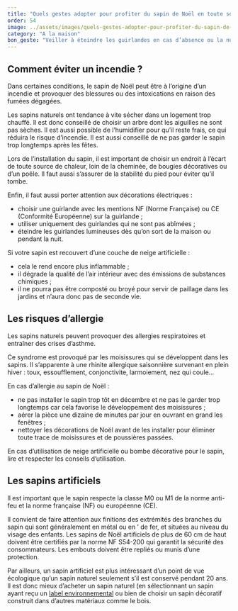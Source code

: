 ```yaml
---
title: "Quels gestes adopter pour profiter du sapin de Noël en toute sécurité à la maison ?"
order: 54
image: ../assets/images/quels-gestes-adopter-pour-profiter-du-sapin-de-noel-en-toute-securite-a-la-maison.jpg
category: "A la maison"
bon_geste: "Veiller à éteindre les guirlandes en cas d’absence ou la nuit pour éviter tout risque d’incendie (chaleur excessive des lampes, court-circuit…)."
---
```


## Comment éviter un incendie ?

Dans certaines conditions, le sapin de Noël peut être à l’origine d’un incendie et provoquer des blessures ou des intoxications en raison des fumées dégagées.

Les sapins naturels ont tendance à vite sécher dans un logement trop chauffé. Il est donc conseillé de choisir un arbre dont les aiguilles ne sont pas sèches. Il est aussi possible de l’humidifier pour qu’il reste frais, ce qui réduira le risque d’incendie. Il est aussi conseillé de ne pas garder le sapin trop longtemps après les fêtes.

Lors de l’installation du sapin, il est important de choisir un endroit à l’écart de toute source de chaleur, loin de la cheminée, de bougies décoratives ou d’un poêle. Il faut aussi s’assurer de la stabilité du pied pour éviter qu’il tombe.

Enfin, il faut aussi porter attention aux décorations électriques :
- choisir une guirlande avec les mentions NF (Norme Française) ou CE (Conformité Européenne) sur la guirlande ;
- utiliser uniquement des guirlandes qui ne sont pas abîmées ;
- éteindre les guirlandes lumineuses dès qu’on sort de la maison ou pendant la nuit.

Si votre sapin est recouvert d’une couche de neige artificielle :
- cela le rend encore plus inflammable ;
- il dégrade la qualité de l’air intérieur avec des émissions de substances chimiques ;
- il ne pourra pas être composté ou broyé pour servir de paillage dans les jardins et n’aura donc pas de seconde vie.

## Les risques d’allergie

Les sapins naturels peuvent provoquer des allergies respiratoires et entraîner des crises d’asthme.

Ce syndrome est provoqué par les moisissures qui se développent dans les sapins. Il s’apparente à une rhinite allergique saisonnière survenant en plein hiver : toux, essoufflement, conjonctivite, larmoiement, nez qui coule…

En cas d’allergie au sapin de Noël :
- ne pas installer le sapin trop tôt en décembre et ne pas le garder trop longtemps car cela favorise le développement des moisissures ;
- aérer la pièce une dizaine de minutes par jour en ouvrant en grand les fenêtres ;
- nettoyer les décorations de Noël avant de les installer pour éliminer toute trace de moisissures et de poussières passées.

En cas d’utilisation de neige artificielle ou bombe décorative pour le sapin, lire et respecter les conseils d’utilisation.

## Les sapins artificiels

Il est important que le sapin respecte la classe M0 ou M1 de la norme anti-feu et la norme française (NF) ou européenne (CE).

Il convient de faire attention aux finitions des extrémités des branches du sapin qui sont généralement en métal ou en ’ de fer, et situées au niveau du visage des enfants. Les sapins de Noël artificiels de plus de 60 cm de haut doivent être certifiés par la norme NF S54-200 qui garantit la sécurité des consommateurs. Les embouts doivent être repliés ou munis d’une protection.

Par ailleurs, un sapin artificiel est plus intéressant d’un point de vue écologique qu’un sapin naturel seulement s’il est conservé pendant 20 ans. Il est donc mieux d’acheter un sapin naturel (en sélectionnant un sapin ayant reçu un [label environnemental](https://agirpourlatransition.ademe.fr/particuliers/conso/noel/sapin-noel-vraiment-vert) ou bien de choisir un sapin décoratif construit dans d’autres matériaux comme le bois.
